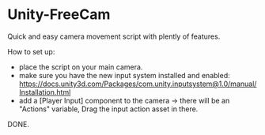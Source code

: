 # Unity-FreeCam
Quick and easy camera movement script with plently of features.

How to set up:
- place the script on your main camera.
- make sure you have the new input system installed and enabled: https://docs.unity3d.com/Packages/com.unity.inputsystem@1.0/manual/Installation.html
- add a [Player Input] component to the camera -> there will be an "Actions" variable, Drag the input action asset in there.

DONE.
